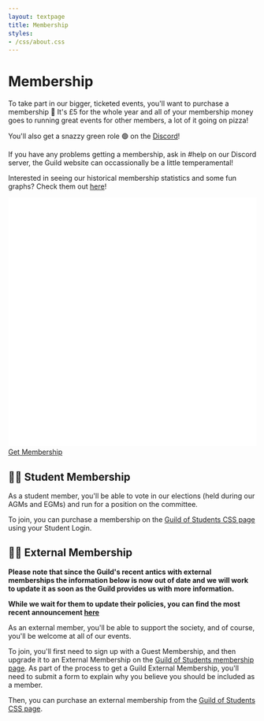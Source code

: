 ```yaml
---
layout: textpage
title: Membership
styles:
- /css/about.css
---
```


# Membership

To take part in our bigger, ticketed events, you'll want to purchase a
membership 🎉 It's £5 for the whole year and all of your membership money goes
to running great events for other members, a lot of it going on pizza!

You'll also get a snazzy green role 🟢 on the [Discord](/discord)!

If you have any problems getting a membership, ask in #help on our Discord
server, the Guild website can occassionally be a little temperamental!

Interested in seeing our historical membership statistics and some fun graphs? Check them out [here](/membership-stats)!

<div class="text-center">
  <a href="/join" class="button guild-button">
    <img src="/assets/about/guild-logo.svg" class="text-img" alt="">
    Get Membership
  </a>
</div>

<div class="section-box" markdown="1">

## 🧑‍🎓 Student Membership

As a student member, you'll be able to vote in our elections (held during
our AGMs and EGMs) and run for a position on the committee.

To join, you can purchase a membership on the [Guild of Students CSS page](https://www.guildofstudents.com/studentgroups/societies/css/)
using your Student Login.

</div>

<div class="section-box" markdown="1">

## 🧑‍🏫 External Membership

<b> Please note that since the Guild's recent antics with external memberships the information below is now out of date and we will work to update it as soon as the Guild provides us with more information.

While we wait for them to update their policies, you can find the most recent announcement [here](https://www.guildofstudents.com/news/article/website/Guild-Statement-Confirmation-of-the-reintroduction-of-External-Memberships/) </b>

As an external member, you'll be able to support the society, and of course,
you'll be welcome at all of our events.

To join, you'll first need to sign up with a Guest Membership, and then upgrade
it to an External Membership on the [Guild of Students membership page](https://www.guildofstudents.com/about/memberships/).
As part of the process to get a Guild External Membership, you'll need to
submit a form to explain why you believe you should be included as a member.

Then, you can purchase an external membership from the [Guild of Students CSS page](https://www.guildofstudents.com/studentgroups/societies/css/).

</div>